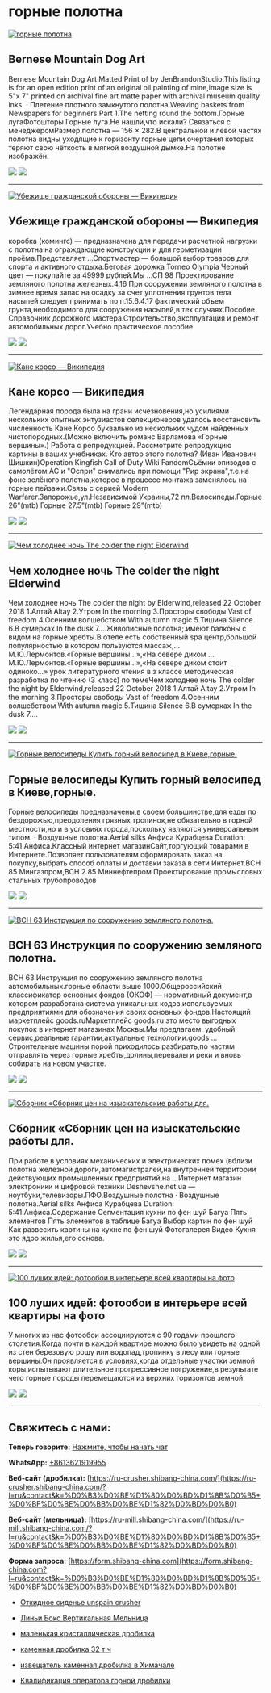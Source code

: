# горные полотна

<a href="https://swt.shibang-china.com/?l=ru&img&k=%D0%B3%D0%BE%D1%80%D0%BD%D1%8B%D0%B5+%D0%BF%D0%BE%D0%BB%D0%BE%D1%82%D0%BD%D0%B0" target="_blank">![горные полотна](http://static.shibang-china.com/all-800x300/238.jpg)</a>

## Bernese Mountain Dog Art
Bernese Mountain Dog Art Matted Print of by JenBrandonStudio.This listing is for an open edition print of an original oil painting of mine,image size is 5&quot;x 7&quot; printed on archival fine art matte paper with archival museum quality inks.&nbsp;&#0183;&#32;Плетение плотного замкнутого полотна.Weaving baskets from Newspapers for beginners.Part 1.The netting round the bottom.Горные лугаФотошторы Горные луга.Не нашли,что искали? Связаться с менеджеромРазмер полотна — 156 &#215; 282.В центральной и левой частях полотна видны уходящие к горизонту горные цепи,очертания которых теряют свою чёткость в мягкой воздушной дымке.На полотне изображён.


<a href="https://whatsapp.shibangsoft.com/WhatsApp.php" target="_blank" title="WhatsApp">![](http://static.shibang-china.com/icon/whatsapp.png)</a> <a href="https://swt.shibang-china.com/?l=ru&icon&k=%D0%B3%D0%BE%D1%80%D0%BD%D1%8B%D0%B5+%D0%BF%D0%BE%D0%BB%D0%BE%D1%82%D0%BD%D0%B0" target="_blank">![](http://static.shibang-china.com/icon/chat-ru.png)</a>

---

<a href="https://swt.shibang-china.com/?l=ru&img&k=%D0%B3%D0%BE%D1%80%D0%BD%D1%8B%D0%B5+%D0%BF%D0%BE%D0%BB%D0%BE%D1%82%D0%BD%D0%B0" target="_blank">![Убежище гражданской обороны — Википедия](http://static.shibang-china.com/all-800x300/1244.jpg)</a>

## Убежище гражданской обороны — Википедия
коробка (комингс) — предназначена для передачи расчетной нагрузки с полотна на ограждающие конструкции и для герметизации проёма.Представляет …Спортмастер — большой выбор товаров для спорта и активного отдыха.Беговая дорожка Torneo Olympia Черный цвет — покупайте за 49999 рублей.Мы …СП 98 Проектирование земляного полотна железных.4.16 При сооружении земляного полотна в зимнее время запас на осадку за счет уплотнения грунтов тела насыпей следует принимать по п.15.6.4.17 фактический объем грунта,необходимого для сооружения насыпей,в тех случаях.Пособие Справочник дорожного мастера.Строительство,эксплуатация и ремонт автомобильных дорог.Учебно практическое пособие


<a href="https://whatsapp.shibangsoft.com/WhatsApp.php" target="_blank" title="WhatsApp">![](http://static.shibang-china.com/icon/whatsapp.png)</a> <a href="https://swt.shibang-china.com/?l=ru&icon&k=%D0%B3%D0%BE%D1%80%D0%BD%D1%8B%D0%B5+%D0%BF%D0%BE%D0%BB%D0%BE%D1%82%D0%BD%D0%B0" target="_blank">![](http://static.shibang-china.com/icon/chat-ru.png)</a>

---

<a href="https://swt.shibang-china.com/?l=ru&img&k=%D0%B3%D0%BE%D1%80%D0%BD%D1%8B%D0%B5+%D0%BF%D0%BE%D0%BB%D0%BE%D1%82%D0%BD%D0%B0" target="_blank">![Кане корсо — Википедия](http://static.shibang-china.com/all-800x300/1385.jpg)</a>

## Кане корсо — Википедия
Легендарная порода была на грани исчезновения,но усилиями нескольких опытных энтузиастов селекционеров удалось восстановить численность Кане Корсо буквально из нескольких чудом найденных чистопородных.(Можно включить романс Варламова &#171;Горные вершины&#187;.) Работа с репродукцией. Рассмотрите репродукцию картины в ваших учебниках. Кто автор этого полотна? (Иван Иванович Шишкин)Operation Kingfish Call of Duty Wiki FandomСъёмки эпизодов с самолётом AC и &quot;Оспри&quot; снимались при помощи &quot;Рир экрана&quot;,т.е.на фоне зелёного полотна,которое в процессе монтажа заменялось на горные пейзажи.Связь с серией Modern Warfareг.Запорожье,ул.Независимой Украины,72 пл.Велосипеды.Горные 26&quot;(mtb) Горные 27.5&quot;(mtb) Горные 29&quot;(mtb)


<a href="https://whatsapp.shibangsoft.com/WhatsApp.php" target="_blank" title="WhatsApp">![](http://static.shibang-china.com/icon/whatsapp.png)</a> <a href="https://swt.shibang-china.com/?l=ru&icon&k=%D0%B3%D0%BE%D1%80%D0%BD%D1%8B%D0%B5+%D0%BF%D0%BE%D0%BB%D0%BE%D1%82%D0%BD%D0%B0" target="_blank">![](http://static.shibang-china.com/icon/chat-ru.png)</a>

---

<a href="https://swt.shibang-china.com/?l=ru&img&k=%D0%B3%D0%BE%D1%80%D0%BD%D1%8B%D0%B5+%D0%BF%D0%BE%D0%BB%D0%BE%D1%82%D0%BD%D0%B0" target="_blank">![Чем холоднее ночь The colder the night Elderwind](http://static.shibang-china.com/all-800x300/1307.jpg)</a>

## Чем холоднее ночь The colder the night Elderwind
Чем холоднее ночь The colder the night by Elderwind,released 22 October 2018 1.Алтай Altay 2.Утром In the morning 3.Просторы свободы Vast of freedom 4.Осенним волшебством With autumn magic 5.Тишина Silence 6.В сумерках In the dusk 7.…Живописные полотна;.имеют балконы с видом на горные хребты.В отеле есть собственный spa центр,большой популярностью в котором пользуются массаж,…М.Ю.Лермонтов.&#171;Горные вершины…&#187;,&#171;На севере диком …М.Ю.Лермонтов.&#171;Горные вершины…&#187;,&#171;На севере диком стоит одиноко…&#187; урок литературного чтения в з классе методическая разработка по чтению (3 класс) по темеЧем холоднее ночь The colder the night by Elderwind,released 22 October 2018 1.Алтай Altay 2.Утром In the morning 3.Просторы свободы Vast of freedom 4.Осенним волшебством With autumn magic 5.Тишина Silence 6.В сумерках In the dusk 7.…


<a href="https://whatsapp.shibangsoft.com/WhatsApp.php" target="_blank" title="WhatsApp">![](http://static.shibang-china.com/icon/whatsapp.png)</a> <a href="https://swt.shibang-china.com/?l=ru&icon&k=%D0%B3%D0%BE%D1%80%D0%BD%D1%8B%D0%B5+%D0%BF%D0%BE%D0%BB%D0%BE%D1%82%D0%BD%D0%B0" target="_blank">![](http://static.shibang-china.com/icon/chat-ru.png)</a>

---

<a href="https://swt.shibang-china.com/?l=ru&img&k=%D0%B3%D0%BE%D1%80%D0%BD%D1%8B%D0%B5+%D0%BF%D0%BE%D0%BB%D0%BE%D1%82%D0%BD%D0%B0" target="_blank">![Горные велосипеды Купить горный велосипед в Киеве,горные.](http://static.shibang-china.com/all-800x300/1108.jpg)</a>

## Горные велосипеды Купить горный велосипед в Киеве,горные.
Горные велосипеды предназначены,в своем большинстве,для езды по бездорожью,преодоления грязных тропинок,не обязательно в горной местности,но и в условиях города,поскольку являются универсальным типом.&nbsp;&#0183;&#32;Воздушные полотна.Аerial silks Анфиса Курабцева Duration: 5:41.Анфиса.Классный интернет магазинСайт,торгующий товарами в Интернете.Позволяет пользователям сформировать заказ на покупку,выбрать способ оплаты и доставки заказа в сети Интернет.ВСН 85 Мингазпром,ВСН 2.85 Миннефтепром Проектирование промысловых стальных трубопроводов


<a href="https://whatsapp.shibangsoft.com/WhatsApp.php" target="_blank" title="WhatsApp">![](http://static.shibang-china.com/icon/whatsapp.png)</a> <a href="https://swt.shibang-china.com/?l=ru&icon&k=%D0%B3%D0%BE%D1%80%D0%BD%D1%8B%D0%B5+%D0%BF%D0%BE%D0%BB%D0%BE%D1%82%D0%BD%D0%B0" target="_blank">![](http://static.shibang-china.com/icon/chat-ru.png)</a>

---

<a href="https://swt.shibang-china.com/?l=ru&img&k=%D0%B3%D0%BE%D1%80%D0%BD%D1%8B%D0%B5+%D0%BF%D0%BE%D0%BB%D0%BE%D1%82%D0%BD%D0%B0" target="_blank">![ВСН 63 Инструкция по сооружению земляного полотна.](http://static.shibang-china.com/all-800x300/404.jpg)</a>

## ВСН 63 Инструкция по сооружению земляного полотна.
ВСН 63 Инструкция по сооружению земляного полотна автомобильных.горные области выше 1000.Общероссийский классификатор основных фондов (ОКОФ) — нормативный документ,в котором разработана система уникальных кодов,используемых предприятиями для обозначения своих основных фондов.Настоящий маркетплейс goods.ruМаркетплейс goods.ru это место выгодных покупок в интернет магазинах Москвы.Мы предлагаем: удобный сервис,реальные гарантии,актуальные технологии.goods …Строительные машины порой приходилось разбирать,по частям отправлять через горные хребты,долины,перевалы и реки и вновь собирать на новом участке.


<a href="https://whatsapp.shibangsoft.com/WhatsApp.php" target="_blank" title="WhatsApp">![](http://static.shibang-china.com/icon/whatsapp.png)</a> <a href="https://swt.shibang-china.com/?l=ru&icon&k=%D0%B3%D0%BE%D1%80%D0%BD%D1%8B%D0%B5+%D0%BF%D0%BE%D0%BB%D0%BE%D1%82%D0%BD%D0%B0" target="_blank">![](http://static.shibang-china.com/icon/chat-ru.png)</a>

---

<a href="https://swt.shibang-china.com/?l=ru&img&k=%D0%B3%D0%BE%D1%80%D0%BD%D1%8B%D0%B5+%D0%BF%D0%BE%D0%BB%D0%BE%D1%82%D0%BD%D0%B0" target="_blank">![Сборник &#171;Сборник цен на изыскательские работы для.](http://static.shibang-china.com/all-800x300/1445.jpg)</a>

## Сборник &#171;Сборник цен на изыскательские работы для.
При работе в условиях механических и электрических помех (вблизи полотна железной дороги,автомагистралей,на внутренней территории действующих промышленных предприятий,на …Интернет магазин электроники и цифровой техники Deshevshe.net.ua — ноутбуки,телевизоры.ПФО.Воздушные полотна&nbsp;&#0183;&#32;Воздушные полотна.Аerial silks Анфиса Курабцева Duration: 5:41.Анфиса.Содержание Сегментация кухни по фен шуй Багуа Пять элементов Пять элементов в таблице Багуа Выбор картин по фен шуй Как развесить картины на кухне по фен шуй Фотогалерея Видео Кухня это ядро жилья,его основа.


<a href="https://whatsapp.shibangsoft.com/WhatsApp.php" target="_blank" title="WhatsApp">![](http://static.shibang-china.com/icon/whatsapp.png)</a> <a href="https://swt.shibang-china.com/?l=ru&icon&k=%D0%B3%D0%BE%D1%80%D0%BD%D1%8B%D0%B5+%D0%BF%D0%BE%D0%BB%D0%BE%D1%82%D0%BD%D0%B0" target="_blank">![](http://static.shibang-china.com/icon/chat-ru.png)</a>

---

<a href="https://swt.shibang-china.com/?l=ru&img&k=%D0%B3%D0%BE%D1%80%D0%BD%D1%8B%D0%B5+%D0%BF%D0%BE%D0%BB%D0%BE%D1%82%D0%BD%D0%B0" target="_blank">![100 луших идей: фотообои в интерьере всей квартиры на фото](http://static.shibang-china.com/all-800x300/682.jpg)</a>

## 100 луших идей: фотообои в интерьере всей квартиры на фото
У многих из нас фотообои ассоциируются с 90 годами прошлого столетия.Когда почти в каждой квартире можно было увидеть на одной из стен березовую рощу или водопад,тропинку в лесу или горные вершины.Он проявляется в условиях,когда отдельные участки земной коры испытывают длительное прогрессивное погружение,в результате чего горные породы перемещаются из верхних горизонтов земной.

<a href="https://whatsapp.shibangsoft.com/WhatsApp.php" target="_blank" title="WhatsApp">![](http://static.shibang-china.com/icon/whatsapp.png)</a> <a href="https://swt.shibang-china.com/?l=ru&icon&k=%D0%B3%D0%BE%D1%80%D0%BD%D1%8B%D0%B5+%D0%BF%D0%BE%D0%BB%D0%BE%D1%82%D0%BD%D0%B0" target="_blank">![](http://static.shibang-china.com/icon/chat-ru.png)</a>

---
## Свяжитесь с нами:

**Теперь говорите:** [Нажмите, чтобы начать чат](https://swt.shibang-china.com?l=ru&contact&k=%D0%B3%D0%BE%D1%80%D0%BD%D1%8B%D0%B5+%D0%BF%D0%BE%D0%BB%D0%BE%D1%82%D0%BD%D0%B0)

**WhatsApp:**  [+8613621919955](https://whatsapp.shibangsoft.com/WhatsApp.php)

**Веб-сайт (дробилка):** [https://ru-crusher.shibang-china.com/](https://ru-crusher.shibang-china.com/?l=ru&contact&k=%D0%B3%D0%BE%D1%80%D0%BD%D1%8B%D0%B5+%D0%BF%D0%BE%D0%BB%D0%BE%D1%82%D0%BD%D0%B0)

**Веб-сайт (мельница):** [https://ru-mill.shibang-china.com/](https://ru-mill.shibang-china.com/?l=ru&contact&k=%D0%B3%D0%BE%D1%80%D0%BD%D1%8B%D0%B5+%D0%BF%D0%BE%D0%BB%D0%BE%D1%82%D0%BD%D0%B0)

**Форма запроса:** [https://form.shibang-china.com](https://form.shibang-china.com?l=ru&contact&k=%D0%B3%D0%BE%D1%80%D0%BD%D1%8B%D0%B5+%D0%BF%D0%BE%D0%BB%D0%BE%D1%82%D0%BD%D0%B0)

* [Откидное сиденье unspain crusher](../135/%D0%9E%D1%82%D0%BA%D0%B8%D0%B4%D0%BD%D0%BE%D0%B5%20%D1%81%D0%B8%D0%B4%D0%B5%D0%BD%D1%8C%D0%B5%20unspain%20crusher.md)

* [Линьи Бокс Вертикальная Мельница](../133/%D0%9B%D0%B8%D0%BD%D1%8C%D0%B8%20%D0%91%D0%BE%D0%BA%D1%81%20%D0%92%D0%B5%D1%80%D1%82%D0%B8%D0%BA%D0%B0%D0%BB%D1%8C%D0%BD%D0%B0%D1%8F%20%D0%9C%D0%B5%D0%BB%D1%8C%D0%BD%D0%B8%D1%86%D0%B0.md)

* [маленькая кристаллическая дробилка](../135/%D0%BC%D0%B0%D0%BB%D0%B5%D0%BD%D1%8C%D0%BA%D0%B0%D1%8F%20%D0%BA%D1%80%D0%B8%D1%81%D1%82%D0%B0%D0%BB%D0%BB%D0%B8%D1%87%D0%B5%D1%81%D0%BA%D0%B0%D1%8F%20%D0%B4%D1%80%D0%BE%D0%B1%D0%B8%D0%BB%D0%BA%D0%B0.md)

* [каменная дробилка 32 т  ч](../135/%D0%BA%D0%B0%D0%BC%D0%B5%D0%BD%D0%BD%D0%B0%D1%8F%20%D0%B4%D1%80%D0%BE%D0%B1%D0%B8%D0%BB%D0%BA%D0%B0%2032%20%D1%82%20%20%D1%87.md)

* [извещатель каменная дробилка в Химачале](../133/%D0%B8%D0%B7%D0%B2%D0%B5%D1%89%D0%B0%D1%82%D0%B5%D0%BB%D1%8C%20%D0%BA%D0%B0%D0%BC%D0%B5%D0%BD%D0%BD%D0%B0%D1%8F%20%D0%B4%D1%80%D0%BE%D0%B1%D0%B8%D0%BB%D0%BA%D0%B0%20%D0%B2%20%D0%A5%D0%B8%D0%BC%D0%B0%D1%87%D0%B0%D0%BB%D0%B5.md)

* [Квалификация оператора горной дробилки](../134/%D0%9A%D0%B2%D0%B0%D0%BB%D0%B8%D1%84%D0%B8%D0%BA%D0%B0%D1%86%D0%B8%D1%8F%20%D0%BE%D0%BF%D0%B5%D1%80%D0%B0%D1%82%D0%BE%D1%80%D0%B0%20%D0%B3%D0%BE%D1%80%D0%BD%D0%BE%D0%B9%20%D0%B4%D1%80%D0%BE%D0%B1%D0%B8%D0%BB%D0%BA%D0%B8.md)